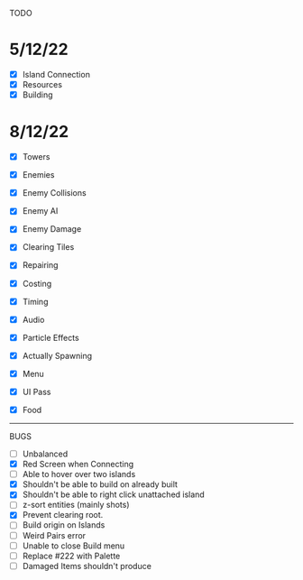 TODO

5/12/22
===
* [x] Island Connection
* [x] Resources
* [x] Building

8/12/22
===

* [x] Towers
* [x] Enemies
* [x] Enemy Collisions

* [x] Enemy AI
* [x] Enemy Damage

* [x] Clearing Tiles
* [x] Repairing
* [x] Costing

* [x] Timing
* [x] Audio
* [x] Particle Effects

* [x] Actually Spawning

* [x] Menu
* [x] UI Pass

* [x] Food

---

BUGS
* [ ] Unbalanced
* [x] Red Screen when Connecting
* [ ] Able to hover over two islands
* [x] Shouldn't be able to build on already built
* [x] Shouldn't be able to right click unattached island
* [ ] z-sort entities (mainly shots)
* [x] Prevent clearing root.
* [ ] Build origin on Islands
* [ ] Weird Pairs error
* [ ] Unable to close Build menu
* [ ] Replace #222 with Palette
* [ ] Damaged Items shouldn't produce